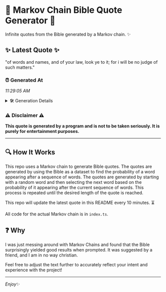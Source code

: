 # 📖 Markov Chain Bible Quote Generator 📖

Infinite quotes from the Bible generated by a Markov chain. ✨

## ✨ Latest Quote ✨
"of words and names, and of your law, look ye to it; for i will be no judge of such matters."

### ⏰ Generated At
*11:29:05 AM*

<details>
    <summary>🛠️ Generation Details</summary>
    <p>
        <strong>🌱 Seed:</strong> of<br>
        <strong>🔄 Iterations:</strong> 20<br>
        <strong>📜 Context History:</strong><br>[ of ]: words<br>[ of, words ]: and<br>[ of, words, and ]: names,<br>[ of, words, and, names, ]: and<br>[ of, words, and, names,, and ]: of<br>[ of, words, and, names,, and, of ]: your<br>[ words, and, names,, and, of, your ]: law,<br>[ and, names,, and, of, your, law, ]: look<br>[ names,, and, of, your, law,, look ]: ye<br>[ and, of, your, law,, look, ye ]: to<br>[ of, your, law,, look, ye, to ]: it;<br>[ your, law,, look, ye, to, it; ]: for<br>[ law,, look, ye, to, it;, for ]: i<br>[ look, ye, to, it;, for, i ]: will<br>[ ye, to, it;, for, i, will ]: be<br>[ to, it;, for, i, will, be ]: no<br>[ it;, for, i, will, be, no ]: judge<br>[ for, i, will, be, no, judge ]: of<br>[ i, will, be, no, judge, of ]: such<br>[ will, be, no, judge, of, such ]: matters.<br>
    </p>
</details>

### ⚠️ Disclaimer ⚠️
**This quote is generated by a program and is not to be taken seriously. It is purely for entertainment purposes.**

---

## 🔍 How It Works

This repo uses a Markov chain to generate Bible quotes. The quotes are generated by using the Bible as a dataset to find the probability of a word appearing after a sequence of words. The quotes are generated by starting with a random word and then selecting the next word based on the probability of it appearing after the current sequence of words. This process is repeated until the desired length of the quote is reached.

This repo will update the latest quote in this README every 10 minutes. ⏳

All code for the actual Markov chain is in `index.ts`.

## ❓ Why

I was just messing around with Markov Chains and found that the Bible surprisingly yielded good results when prompted. 
It was suggested by a friend, and I am in no way christian.

Feel free to adjust the text further to accurately reflect your intent and experience with the project!

---

*Enjoy*✨
